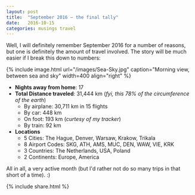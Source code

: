 ```yaml
---
layout: post
title:  "September 2016 – the final tally"
date:   2016-10-15
categories: musings travel
---
```


Well, I will definitely remember September 2016 for a number of reasons, but one is definitely the amount of travel involved. The story will be much easier if I break this down to numbers:

{% include image.html url="/images/Sea-Sky.jpg" caption="Morning view, between sea and sky" width=400 align="right" %}

- **Nights away from home**: 17
- **Total Distance traveled**: 31,444 km (_fyi, this 78% of the circumference of the earth_)
  - By airplane: 30,711 km in 15 flights
  - By car: 448 km
  - On foot: 193 km (_curtesy of my tracker_)
  - By train: 92 km
- **Locations**
  - 5 Cities: The Hague, Denver, Warsaw, Krakow, Trikala
  - 8 Airport Codes: SKG, ATH, AMS, MUC, DEN, WAW, VIE, KRK
  - 3 Countries: The Netherlands, USA, Poland
  - 2 Continents: Europe, America

All in all, a very active month (but I'd rather not do so many trips in that short of a time). :)

{% include  share.html %}
